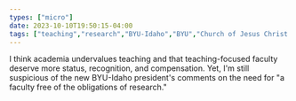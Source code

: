 ```yaml
---
types: ["micro"]
date: 2023-10-10T19:50:15-04:00
tags: ["teaching","research","BYU-Idaho","BYU","Church of Jesus Christ of Latter-day Saints","Mormonism"]
---
```

I think academia undervalues teaching and that teaching-focused faculty deserve more status, recognition, and compensation. Yet, I'm still suspicious of the new BYU-Idaho president's comments on the need for "a faculty free of the obligations of research."
